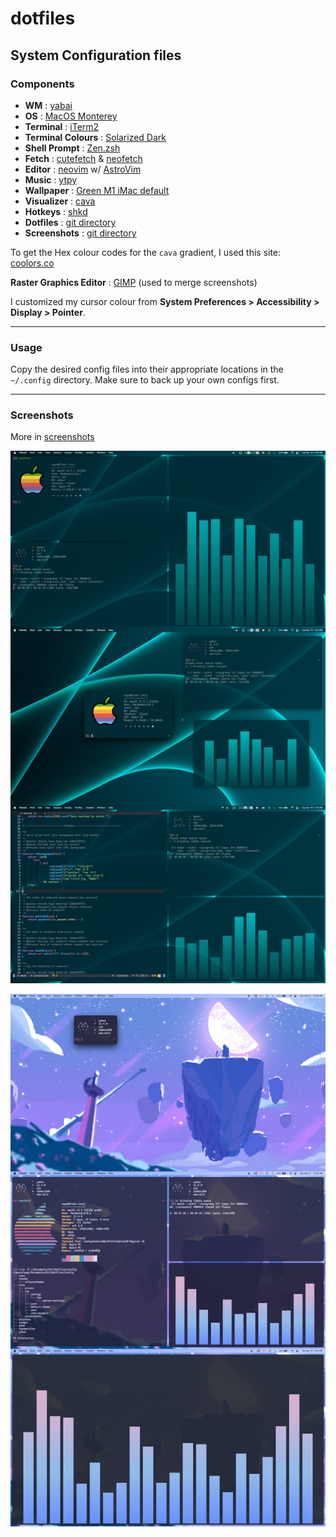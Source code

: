 # dotfiles

## System Configuration files

### Components

-	**WM** : [yabai](https://github.com/koekeishiya/yabai)
-	**OS** : [MacOS Monterey](https://www.apple.com/macos/monterey/)
-	**Terminal** : [iTerm2](https://iterm2.com/)
-	**Terminal Colours** : [Solarized Dark](https://ethanschoonover.com/solarized/)
-	**Shell Prompt** : [Zen.zsh](https://github.com/cybardev/zen.zsh)
-	**Fetch** : [cutefetch](https://github.com/cybardev/cutefetch) & [neofetch](https://github.com/dylanaraps/neofetch)
-	**Editor** : [neovim](https://github.com/neovim/neovim) w/ [AstroVim](https://github.com/AstroNvim/AstroNvim)
-	**Music** : [ytpy](https://github.com/cybardev/ytpy)
-	**Wallpaper** : [Green M1 iMac default](https://wallpapercave.com/w/wp9233909)
-	**Visualizer** : [cava](https://github.com/karlstav/cava)
-	**Hotkeys** : [shkd](https://github.com/koekeishiya/skhd)
-	**Dotfiles** : [git directory](https://github.com/cybardev/dotfiles/tree/main/config)
-	**Screenshots** : [git directory](https://github.com/cybardev/dotfiles/tree/main/screenshots)

To get the Hex colour codes for the `cava` gradient, I used this site: [coolors.co](https://coolors.co/gradient-maker/004347-00CAD0)

**Raster Graphics Editor** : [GIMP](https://www.gimp.org/) (used to merge screenshots)

I customized my cursor colour from **System Preferences > Accessibility > Display > Pointer**.

---

### Usage

Copy the desired config files into their appropriate locations in the `~/.config` directory. Make sure to back up your own configs first.

---

### Screenshots

More in [screenshots](https://github.com/cybardev/dotfiles/tree/main/screenshots)

![image](https://github.com/cybardev/dotfiles/raw/main/screenshots/Neon.png)

![image](https://github.com/cybardev/dotfiles/raw/main/screenshots/Amethyst.png)


